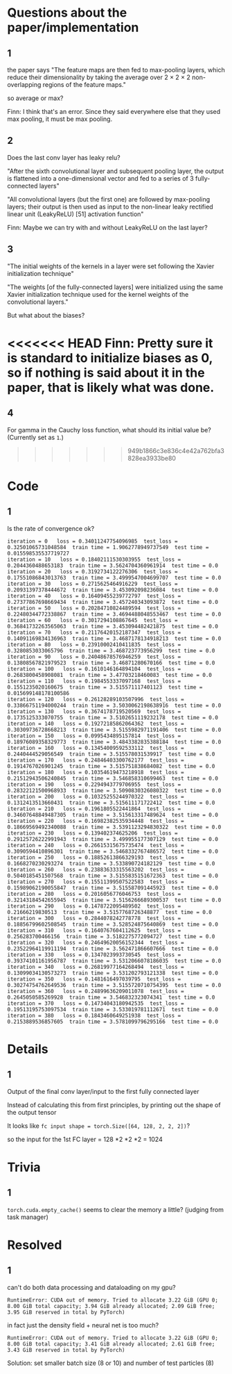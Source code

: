 # Questions about the paper/implementation

## 1
the paper says "The feature maps are then fed
to max-pooling layers, which reduce their dimensionality by
taking the average over 2 × 2 × 2 non-overlapping regions of
the feature maps."

so average or max?

Finn: I think that's an error. Since they said everywhere else that they used max pooling, it must be max pooling.

## 2
Does the last conv layer has leaky relu?

"After the sixth convolutional layer and subsequent pooling
layer, the output is flattened into a one-dimensional vector and
fed to a series of 3 fully-connected layers"

"All convolutional layers (but the first one) are followed by
max-pooling layers; their output is then used as input to the
non-linear leaky rectified linear unit (LeakyReLU) [51] activation function"

Finn: Maybe we can try with and without LeakyReLU on the last layer?

## 3
"The initial weights of the kernels in a layer were set
following the Xavier initialization technique"

"The weights [of the fully-connected layers] were initialized using the same
Xavier initialization technique used for the kernel weights of
the convolutional layers."

But what about the biases?

<<<<<<< HEAD
Finn: Pretty sure it is standard to initialize biases as 0, so if nothing is said about it in the paper, that is likely what was done.
=======
## 4
For gamma in the Cauchy loss function, what should its initial value be? (Currently set as `1`.)
>>>>>>> 949b1866c3e836c4e42a762bfa3828ea3933be80

# Code

## 1
Is the rate of convergence ok?
```
iteration = 0   loss = 0.34011247754096985  test_loss = 0.32501065731048584  train time = 1.9062778949737549  test time = 0.015598535537719727
iteration = 10   loss = 0.18402111530303955  test_loss = 0.2044360488653183  train time = 3.5624704360961914  test time = 0.0
iteration = 20   loss = 0.3192734122276306  test_loss = 0.17551086843013763  train time = 3.4999547004699707  test time = 0.0
iteration = 30   loss = 0.2715625464916229  test_loss = 0.20931397378444672  train time = 3.453092098236084  test time = 0.0
iteration = 40   loss = 0.16409455239772797  test_loss = 0.27377867698669434  train time = 3.457240343093872  test time = 0.0
iteration = 50   loss = 0.20284710824489594  test_loss = 0.22480344772338867  train time = 3.4694488048553467  test time = 0.0
iteration = 60   loss = 0.3017294108867645  test_loss = 0.36841732263565063  train time = 3.453094482421875  test time = 0.0
iteration = 70   loss = 0.21176420152187347  test_loss = 0.14091169834136963  train time = 3.4687178134918213  test time = 0.0
iteration = 80   loss = 0.23910002410411835  test_loss = 0.3280853033065796  train time = 3.468723773956299  test time = 0.0
iteration = 90   loss = 0.24048678576946259  test_loss = 0.13808567821979523  train time = 3.46871280670166  test time = 0.0
iteration = 100   loss = 0.1610146164894104  test_loss = 0.2683800458908081  train time = 3.47703218460083  test time = 0.0
iteration = 110   loss = 0.1984553337097168  test_loss = 0.1551235020160675  train time = 3.515571117401123  test time = 0.015699148178100586
iteration = 120   loss = 0.26128289103507996  test_loss = 0.33866751194000244  train time = 3.5030062198638916  test time = 0.0
iteration = 130   loss = 0.3674178719520569  test_loss = 0.1735125333070755  train time = 3.5102651119232178  test time = 0.0
iteration = 140   loss = 0.19272185862064362  test_loss = 0.30309736728668213  train time = 3.5155982971191406  test time = 0.0
iteration = 150   loss = 0.0995434895157814  test_loss = 0.18976089358329773  train time = 3.4843382835388184  test time = 0.0
iteration = 160   loss = 0.13454009592533112  test_loss = 0.2440444529056549  train time = 3.515578031539917  test time = 0.0
iteration = 170   loss = 0.24846403300762177  test_loss = 0.1914767026901245  train time = 3.515751838684082  test time = 0.0
iteration = 180   loss = 0.10354619473218918  test_loss = 0.21512943506240845  train time = 3.546858310699463  test time = 0.0
iteration = 190   loss = 0.2294943779706955  test_loss = 0.28322121500968933  train time = 3.5090830326080322  test time = 0.0
iteration = 200   loss = 0.10325255244970322  test_loss = 0.1312413513660431  train time = 3.515611171722412  test time = 0.0
iteration = 210   loss = 0.1961805522441864  test_loss = 0.34607648849487305  train time = 3.515613317489624  test time = 0.0
iteration = 220   loss = 0.16982382535934448  test_loss = 0.18669569492340088  train time = 3.5391123294830322  test time = 0.0
iteration = 230   loss = 0.139402374625206  test_loss = 0.29125726222991943  train time = 3.499955177307129  test time = 0.0
iteration = 240   loss = 0.26615315675735474  test_loss = 0.3090594410896301  train time = 3.5468332767486572  test time = 0.0
iteration = 250   loss = 0.18852613866329193  test_loss = 0.1668270230293274  train time = 3.533890724182129  test time = 0.0
iteration = 260   loss = 0.23883633315563202  test_loss = 0.5040185451507568  train time = 3.5155835151672363  test time = 0.0
iteration = 270   loss = 0.15511399507522583  test_loss = 0.15989062190055847  train time = 3.515587091445923  test time = 0.0
iteration = 280   loss = 0.2016056776046753  test_loss = 0.32143184542655945  train time = 3.5156266689300537  test time = 0.0
iteration = 290   loss = 0.1478722095489502  test_loss = 0.21666219830513  train time = 3.5157768726348877  test time = 0.0
iteration = 300   loss = 0.2844078242778778  test_loss = 0.18856799602508545  train time = 3.528524875640869  test time = 0.0
iteration = 310   loss = 0.1640767604112625  test_loss = 0.256283700466156  train time = 3.5182275772094727  test time = 0.0
iteration = 320   loss = 0.24649620056152344  test_loss = 0.23522964119911194  train time = 3.562471866607666  test time = 0.0
iteration = 330   loss = 0.1347023993730545  test_loss = 0.39374101161956787  train time = 3.5312066078186035  test time = 0.0
iteration = 340   loss = 0.26819977164268494  test_loss = 0.13099034130573273  train time = 3.531202793121338  test time = 0.0
iteration = 350   loss = 0.1481616497039795  test_loss = 0.30274754762649536  train time = 3.5155720710754395  test time = 0.0
iteration = 360   loss = 0.24899636209011078  test_loss = 0.2645050585269928  train time = 3.546832323074341  test time = 0.0
iteration = 370   loss = 0.14734043180942535  test_loss = 0.19513195753097534  train time = 3.533019781112671  test time = 0.0
iteration = 380   loss = 0.1843460649251938  test_loss = 0.2153889536857605  train time = 3.5781099796295166  test time = 0.0
```

# Details
## 1
Output of the final conv layer/input to the first fully connected layer

Instead of calculating this from first principles, by printing out the shape of the output tensor

It looks like `fc input shape = torch.Size([64, 128, 2, 2, 2])`?

so the input for the 1st FC layer = 128 *2 *2 *2 = 1024

# Trivia
## 1
`torch.cuda.empty_cache()` seems to clear the memory a little? (judging from task manager)

# Resolved
## 1
can't do both data processing and dataloading on my gpu?

```
RuntimeError: CUDA out of memory. Tried to allocate 3.22 GiB (GPU 0; 8.00 GiB total capacity; 3.94 GiB already allocated; 2.09 GiB free;  3.95 GiB reserved in total by PyTorch)
```

in fact just the density field + neural net is too much?
```
RuntimeError: CUDA out of memory. Tried to allocate 3.22 GiB (GPU 0; 8.00 GiB total capacity; 3.41 GiB already allocated; 2.61 GiB free; 3.43 GiB reserved in total by PyTorch)
```
Solution: set smaller batch size (8 or 10) and number of test particles (8)
